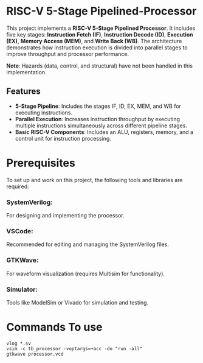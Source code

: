 # RISC-V 5-Stage Pipelined-Processor

This project implements a **RISC-V 5-Stage Pipelined Processor**. 
It includes five key stages: 
**Instruction Fetch (IF)**, **Instruction Decode (ID)**, **Execution (EX)**, **Memory Access (MEM)**, and **Write Back (WB)**. 
The architecture demonstrates how instruction execution is divided into parallel stages to improve throughput and processor performance.

**Note**: Hazards (data, control, and structural) have not been handled in this implementation. 

## Features
- **5-Stage Pipeline**: Includes the stages IF, ID, EX, MEM, and WB for executing instructions.
- **Parallel Execution**: Increases instruction throughput by executing multiple instructions simultaneously across different pipeline stages.
- **Basic RISC-V Components**: Includes an ALU, registers, memory, and a control unit for instruction processing.

# Prerequisites

To set up and work on this project, the following tools and libraries are required:
### SystemVerilog: 
For designing and implementing the processor.
### VSCode: 
Recommended for editing and managing the SystemVerilog files.
### GTKWave: 
For waveform visualization (requires Multisim for functionality).
### Simulator: 
Tools like ModelSim or Vivado for simulation and testing.

# Commands To use 
```
vlog *.sv
vsim -c tb_processor -voptargs=+acc -do "run -all"
gtkwave processor.vcd
```
